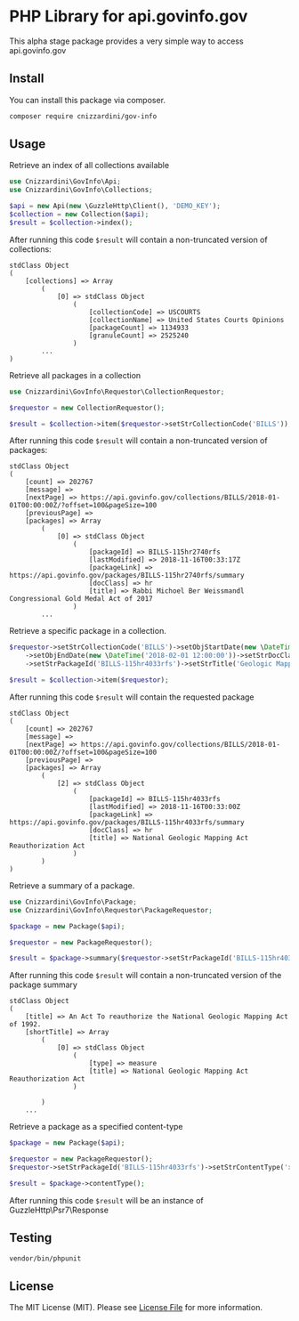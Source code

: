 # PHP Library for api.govinfo.gov

This alpha stage package provides a very simple way to access api.govinfo.gov

## Install

You can install this package via composer.

```bash
composer require cnizzardini/gov-info
```

## Usage

Retrieve an index of all collections available

```php
use Cnizzardini\GovInfo\Api;
use Cnizzardini\GovInfo\Collections;

$api = new Api(new \GuzzleHttp\Client(), 'DEMO_KEY');
$collection = new Collection($api);
$result = $collection->index();
```

After running this code `$result` will contain a non-truncated version of collections:

```
stdClass Object
(
    [collections] => Array
        (
            [0] => stdClass Object
                (
                    [collectionCode] => USCOURTS
                    [collectionName] => United States Courts Opinions
                    [packageCount] => 1134933
                    [granuleCount] => 2525240
                )
        ...
)

```

Retrieve all packages in a collection

```php
use Cnizzardini\GovInfo\Requestor\CollectionRequestor;

$requestor = new CollectionRequestor();

$result = $collection->item($requestor->setStrCollectionCode('BILLS'));

```

After running this code `$result` will contain a non-truncated version of packages:

```
stdClass Object
(
    [count] => 202767
    [message] => 
    [nextPage] => https://api.govinfo.gov/collections/BILLS/2018-01-01T00:00:00Z/?offset=100&pageSize=100
    [previousPage] => 
    [packages] => Array
        (
            [0] => stdClass Object
                (
                    [packageId] => BILLS-115hr2740rfs
                    [lastModified] => 2018-11-16T00:33:17Z
                    [packageLink] => https://api.govinfo.gov/packages/BILLS-115hr2740rfs/summary
                    [docClass] => hr
                    [title] => Rabbi Michoel Ber Weissmandl Congressional Gold Medal Act of 2017
                )
        ...
```

Retrieve a specific package in a collection. 

```php
$requestor->setStrCollectionCode('BILLS')->setObjStartDate(new \DateTime('2018-01-01 12:00:00'))
    ->setObjEndDate(new \DateTime('2018-02-01 12:00:00'))->setStrDocClass('hr')
    ->setStrPackageId('BILLS-115hr4033rfs')->setStrTitle('Geologic Mapping Act');

$result = $collection->item($requestor);
```

After running this code `$result` will contain the requested package

```
stdClass Object
(
    [count] => 202767
    [message] => 
    [nextPage] => https://api.govinfo.gov/collections/BILLS/2018-01-01T00:00:00Z/?offset=100&pageSize=100
    [previousPage] => 
    [packages] => Array
        (
            [2] => stdClass Object
                (
                    [packageId] => BILLS-115hr4033rfs
                    [lastModified] => 2018-11-16T00:33:00Z
                    [packageLink] => https://api.govinfo.gov/packages/BILLS-115hr4033rfs/summary
                    [docClass] => hr
                    [title] => National Geologic Mapping Act Reauthorization Act
                )
        )
)
```

Retrieve a summary of a package.

```php
use Cnizzardini\GovInfo\Package;
use Cnizzardini\GovInfo\Requestor\PackageRequestor;

$package = new Package($api);

$requestor = new PackageRequestor();

$result = $package->summary($requestor->setStrPackageId('BILLS-115hr4033rfs'));
```

After running this code `$result` will contain a non-truncated version of the package summary

```
stdClass Object
(
    [title] => An Act To reauthorize the National Geologic Mapping Act of 1992.
    [shortTitle] => Array
        (
            [0] => stdClass Object
                (
                    [type] => measure
                    [title] => National Geologic Mapping Act Reauthorization Act
                )

        )
    ...
```

Retrieve a package as a specified content-type

```php
$package = new Package($api);

$requestor = new PackageRequestor();
$requestor->setStrPackageId('BILLS-115hr4033rfs')->setStrContentType('xml');

$result = $package->contentType();
```

After running this code `$result` will be an instance of GuzzleHttp\Psr7\Response

## Testing

```bash
vendor/bin/phpunit
```

## License

The MIT License (MIT). Please see [License File](LICENSE.md) for more information.